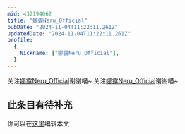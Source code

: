 ```yaml
---
mid: 432194062
title: "娜露Neru_Official"
pubDate: "2024-11-04T11:22:11.261Z"
updatedDate: "2024-11-04T11:22:11.261Z"
profile:
  {
    Nickname: ["娜露Neru_Official"],
  }
---
```


关注[娜露Neru_Official](https://space.bilibili.com/432194062)谢谢喵~ 关注[娜露Neru_Official](https://space.bilibili.com/432194062)谢谢喵~

## 此条目有待补充
你可以在[这里](https://github.com/Yuhanawa/VTuber.ICU/edit/master/src/content/v/娜露Neru_Official/index.md)编辑本文
